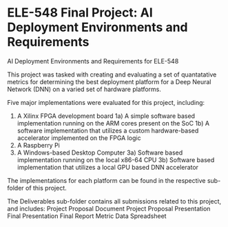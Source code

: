 # ELE-548 Final Project: AI Deployment Environments and Requirements

AI Deployment Environments and Requirements for ELE-548

This project was tasked with creating and evaluating a set of quantatative metrics for determining the best deployment platform for a Deep Neural Network (DNN) on a varied set of hardware platforms.

Five major implementations were evaluated for this project, including:
1) A Xilinx FPGA development board
    1a) A simple software based implementation running on the ARM cores present on the SoC
    1b) A software implementation that utilizes a custom hardware-based accelerator implemented on the FPGA logic
2) A Raspberry Pi
3) A Windows-based Desktop Computer
    3a) Software based implementation running on the local x86-64 CPU
    3b) Software based implementation that utilizes a local GPU based DNN accelerator

The implementations for each platform can be found in the respective sub-folder of this project.

The Deliverables sub-folder contains all submissions related to this project, and includes:
    Project Proposal Document
    Project Proposal Presentation
    Final Presentation
    Final Report
    Metric Data Spreadsheet
